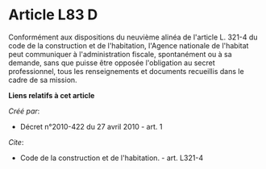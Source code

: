 # Article L83 D

Conformément aux dispositions du neuvième alinéa de l'article L. 321-4 du code de la construction et de l'habitation,
l'Agence nationale de l'habitat peut communiquer à l'administration fiscale, spontanément ou à sa demande, sans que puisse
être opposée l'obligation au secret professionnel, tous les renseignements et documents recueillis dans le cadre de sa
mission.

**Liens relatifs à cet article**

_Créé par_:

  - Décret n°2010-422  du 27 avril 2010 - art. 1

_Cite_:

  - Code de la construction et de l'habitation. - art. L321-4
